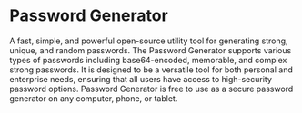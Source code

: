 # Password Generator
A fast, simple, and powerful open-source utility tool for generating strong, unique, and random passwords. The Password Generator supports various types of passwords including base64-encoded, memorable, and complex strong passwords. It is designed to be a versatile tool for both personal and enterprise needs, ensuring that all users have access to high-security password options. Password Generator is free to use as a secure password generator on any computer, phone, or tablet.
